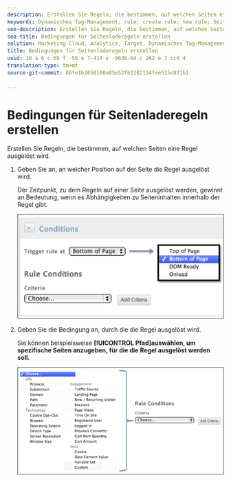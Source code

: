 ```yaml
---
description: Erstellen Sie Regeln, die bestimmen, auf welchen Seiten eine Regel ausgelöst wird.
keywords: Dynamisches Tag-Management; rule; create rule; new rule; Seitenladeregel
seo-description: Erstellen Sie Regeln, die bestimmen, auf welchen Seiten eine Regel ausgelöst wird.
seo-title: Bedingungen für Seitenladeregeln erstellen
solution: Marketing Cloud, Analytics, Target, Dynamisches Tag-Management
title: Bedingungen für Seitenladeregeln erstellen
uuid: 30 a 6 c 69 f -56 e 7-414 e -9636-64 c 262 e 7 ccd 4
translation-type: tm+mt
source-git-commit: 86fe1b3650100a05e52fb2102134fee515c871b1

---
```



# Bedingungen für Seitenladeregeln erstellen

Erstellen Sie Regeln, die bestimmen, auf welchen Seiten eine Regel ausgelöst wird.

1. Geben Sie an, an welcher Position auf der Seite die Regel ausgelöst wird.

   Der Zeitpunkt, zu dem Regeln auf einer Seite ausgelöst werden, gewinnt an Bedeutung, wenn es Abhängigkeiten zu Seiteninhalten innerhalb der Regel gibt.

   ![](assets/conditions-page-load-rules1.png)

1. Geben Sie die Bedingung an, durch die die Regel ausgelöst wird.

   Sie können beispielsweise **[!UICONTROL Pfad]auswählen, um spezifische Seiten anzugeben, für die die Regel ausgelöst werden soll.**

   ![](assets/conditions-page-load-rules2.png)

